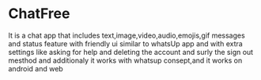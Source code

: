 # ChatFree
It is a chat app that includes text,image,video,audio,emojis,gif messages and status feature with friendly ui similar to whatsUp app and with extra settings like asking for help and deleting the account and surly the sign out mesthod and additionaly it works with whatsup consept,and it works on android and web
